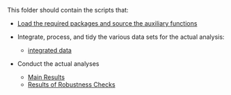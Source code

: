 This folder should contain the scripts that:

- [Load the required packages and source the auxiliary functions](lib/Functions.R)

- Integrate, process, and tidy the various data sets for the actual analysis:
	- [integrated data](data/intermediate/cleaned_dyadic_data.csv)
- Conduct the actual analyses
	- [Main Results](src/analysis/01_main_analysis.md)
  - [Results of Robustness Checks](src/analysis/02_robustness_checks.md)
